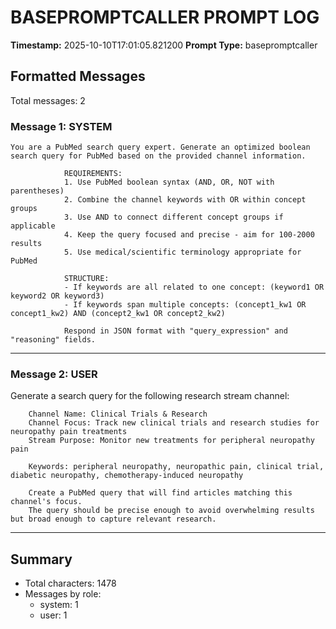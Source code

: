 # BASEPROMPTCALLER PROMPT LOG
**Timestamp:** 2025-10-10T17:01:05.821200
**Prompt Type:** basepromptcaller

## Formatted Messages
Total messages: 2

### Message 1: SYSTEM

```
You are a PubMed search query expert. Generate an optimized boolean search query for PubMed based on the provided channel information.

            REQUIREMENTS:
            1. Use PubMed boolean syntax (AND, OR, NOT with parentheses)
            2. Combine the channel keywords with OR within concept groups
            3. Use AND to connect different concept groups if applicable
            4. Keep the query focused and precise - aim for 100-2000 results
            5. Use medical/scientific terminology appropriate for PubMed

            STRUCTURE:
            - If keywords are all related to one concept: (keyword1 OR keyword2 OR keyword3)
            - If keywords span multiple concepts: (concept1_kw1 OR concept1_kw2) AND (concept2_kw1 OR concept2_kw2)

            Respond in JSON format with "query_expression" and "reasoning" fields.
```

---

### Message 2: USER

Generate a search query for the following research stream channel:

        Channel Name: Clinical Trials & Research
        Channel Focus: Track new clinical trials and research studies for neuropathy pain treatments
        Stream Purpose: Monitor new treatments for peripheral neuropathy pain

        Keywords: peripheral neuropathy, neuropathic pain, clinical trial, diabetic neuropathy, chemotherapy-induced neuropathy

        Create a PubMed query that will find articles matching this channel's focus.
        The query should be precise enough to avoid overwhelming results but broad enough to capture relevant research.

---

## Summary
- Total characters: 1478
- Messages by role:
  - system: 1
  - user: 1
